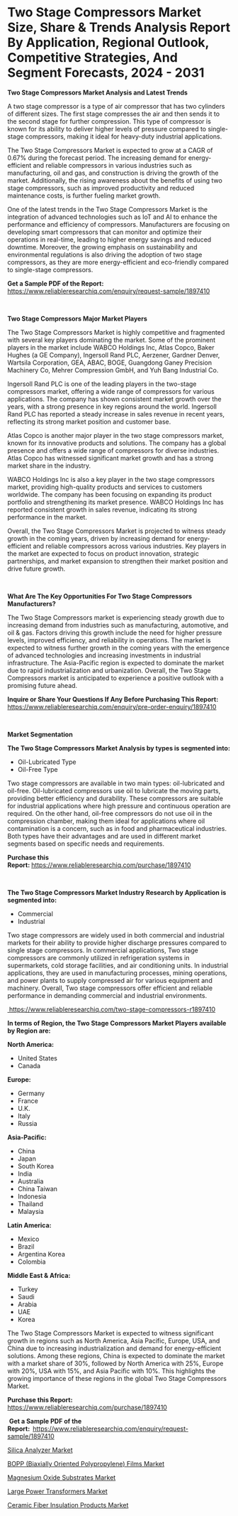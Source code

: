 <p><h1>Two Stage Compressors Market Size, Share & Trends Analysis Report By Application, Regional Outlook, Competitive Strategies, And Segment Forecasts, 2024 - 2031</h1></p><p><strong>Two Stage Compressors Market Analysis and Latest Trends</strong></p>
<p><p>A two stage compressor is a type of air compressor that has two cylinders of different sizes. The first stage compresses the air and then sends it to the second stage for further compression. This type of compressor is known for its ability to deliver higher levels of pressure compared to single-stage compressors, making it ideal for heavy-duty industrial applications.</p><p>The Two Stage Compressors Market is expected to grow at a CAGR of 0.67% during the forecast period. The increasing demand for energy-efficient and reliable compressors in various industries such as manufacturing, oil and gas, and construction is driving the growth of the market. Additionally, the rising awareness about the benefits of using two stage compressors, such as improved productivity and reduced maintenance costs, is further fueling market growth.</p><p>One of the latest trends in the Two Stage Compressors Market is the integration of advanced technologies such as IoT and AI to enhance the performance and efficiency of compressors. Manufacturers are focusing on developing smart compressors that can monitor and optimize their operations in real-time, leading to higher energy savings and reduced downtime. Moreover, the growing emphasis on sustainability and environmental regulations is also driving the adoption of two stage compressors, as they are more energy-efficient and eco-friendly compared to single-stage compressors.</p></p>
<p><strong>Get a Sample PDF of the Report:&nbsp;</strong> <a href="https://www.reliableresearchiq.com/enquiry/request-sample/1897410">https://www.reliableresearchiq.com/enquiry/request-sample/1897410</a></p>
<p>&nbsp;</p>
<p><strong>Two Stage Compressors Major Market Players</strong></p>
<p><p>The Two Stage Compressors Market is highly competitive and fragmented with several key players dominating the market. Some of the prominent players in the market include WABCO Holdings Inc, Atlas Copco, Baker Hughes (a GE Company), Ingersoll Rand PLC, Aerzener, Gardner Denver, Wartsila Corporation, GEA, ABAC, BOGE, Guangdong Ganey Precision Machinery Co, Mehrer Compression GmbH, and Yuh Bang Industrial Co.</p><p>Ingersoll Rand PLC is one of the leading players in the two-stage compressors market, offering a wide range of compressors for various applications. The company has shown consistent market growth over the years, with a strong presence in key regions around the world. Ingersoll Rand PLC has reported a steady increase in sales revenue in recent years, reflecting its strong market position and customer base.</p><p>Atlas Copco is another major player in the two stage compressors market, known for its innovative products and solutions. The company has a global presence and offers a wide range of compressors for diverse industries. Atlas Copco has witnessed significant market growth and has a strong market share in the industry.</p><p>WABCO Holdings Inc is also a key player in the two stage compressors market, providing high-quality products and services to customers worldwide. The company has been focusing on expanding its product portfolio and strengthening its market presence. WABCO Holdings Inc has reported consistent growth in sales revenue, indicating its strong performance in the market.</p><p>Overall, the Two Stage Compressors Market is projected to witness steady growth in the coming years, driven by increasing demand for energy-efficient and reliable compressors across various industries. Key players in the market are expected to focus on product innovation, strategic partnerships, and market expansion to strengthen their market position and drive future growth.</p></p>
<p>&nbsp;</p>
<p><strong>What Are The Key Opportunities For Two Stage Compressors Manufacturers?</strong></p>
<p><p>The Two Stage Compressors market is experiencing steady growth due to increasing demand from industries such as manufacturing, automotive, and oil & gas. Factors driving this growth include the need for higher pressure levels, improved efficiency, and reliability in operations. The market is expected to witness further growth in the coming years with the emergence of advanced technologies and increasing investments in industrial infrastructure. The Asia-Pacific region is expected to dominate the market due to rapid industrialization and urbanization. Overall, the Two Stage Compressors market is anticipated to experience a positive outlook with a promising future ahead.</p></p>
<p><strong>Inquire or Share Your Questions If Any Before Purchasing This Report:</strong> <a href="https://www.reliableresearchiq.com/enquiry/pre-order-enquiry/1897410">https://www.reliableresearchiq.com/enquiry/pre-order-enquiry/1897410</a></p>
<p>&nbsp;</p>
<p><strong>Market Segmentation</strong></p>
<p><strong>The Two Stage Compressors Market Analysis by types is segmented into:</strong></p>
<p><ul><li>Oil-Lubricated Type</li><li>Oil-Free Type</li></ul></p>
<p><p>Two stage compressors are available in two main types: oil-lubricated and oil-free. Oil-lubricated compressors use oil to lubricate the moving parts, providing better efficiency and durability. These compressors are suitable for industrial applications where high pressure and continuous operation are required. On the other hand, oil-free compressors do not use oil in the compression chamber, making them ideal for applications where oil contamination is a concern, such as in food and pharmaceutical industries. Both types have their advantages and are used in different market segments based on specific needs and requirements.</p></p>
<p><strong>Purchase this Report:&nbsp;</strong><a href="https://www.reliableresearchiq.com/purchase/1897410">https://www.reliableresearchiq.com/purchase/1897410</a></p>
<p>&nbsp;</p>
<p><strong>The Two Stage Compressors Market Industry Research by Application is segmented into:</strong></p>
<p><ul><li>Commercial</li><li>Industrial</li></ul></p>
<p><p>Two stage compressors are widely used in both commercial and industrial markets for their ability to provide higher discharge pressures compared to single stage compressors. In commercial applications, Two stage compressors are commonly utilized in refrigeration systems in supermarkets, cold storage facilities, and air conditioning units. In industrial applications, they are used in manufacturing processes, mining operations, and power plants to supply compressed air for various equipment and machinery. Overall, Two stage compressors offer efficient and reliable performance in demanding commercial and industrial environments.</p></p>
<p><a href="https://www.reliableresearchiq.com/two-stage-compressors-r1897410">&nbsp;https://www.reliableresearchiq.com/two-stage-compressors-r1897410</a></p>
<p><strong>In terms of Region, the Two Stage Compressors Market Players available by Region are:</strong></p>
<p>
    <p> <strong> North America: </strong>
        <ul>
            <li>United States</li>
            <li>Canada</li>
        </ul>
        </p> 
    <p> <strong> Europe: </strong>
        <ul>
            <li>Germany</li>
            <li>France</li>
            <li>U.K.</li>
            <li>Italy</li>
            <li>Russia</li>
        </ul>
        </p> 
    <p> <strong> Asia-Pacific: </strong>
        <ul>
            <li>China</li>
            <li>Japan</li>
            <li>South Korea</li>
            <li>India</li>
            <li>Australia</li>
            <li>China Taiwan</li>
            <li>Indonesia</li>
            <li>Thailand</li>
            <li>Malaysia</li>
        </ul>
        </p> 
    <p> <strong> Latin America: </strong>
        <ul>
            <li>Mexico</li>
            <li>Brazil</li>
            <li>Argentina Korea</li>
            <li>Colombia</li>
        </ul>
        </p> 
    <p> <strong> Middle East & Africa: </strong>
        <ul>
            <li>Turkey</li>
            <li>Saudi</li>
            <li>Arabia</li>
            <li>UAE</li>
            <li>Korea</li>
        </ul>
    </p>
    </p>
<p><p>The Two Stage Compressors Market is expected to witness significant growth in regions such as North America, Asia Pacific, Europe, USA, and China due to increasing industrialization and demand for energy-efficient solutions. Among these regions, China is expected to dominate the market with a market share of 30%, followed by North America with 25%, Europe with 20%, USA with 15%, and Asia Pacific with 10%. This highlights the growing importance of these regions in the global Two Stage Compressors Market.</p></p>
<p><strong>Purchase this Report: </strong><a href="https://www.reliableresearchiq.com/purchase/1897410">https://www.reliableresearchiq.com/purchase/1897410</a></p>
<p>&nbsp;<strong>Get a Sample PDF of the Report:&nbsp;&nbsp;</strong><a href="https://www.reliableresearchiq.com/enquiry/request-sample/1897410">https://www.reliableresearchiq.com/enquiry/request-sample/1897410</a></p>
<p><strong></strong></p>
<p><p><a href="https://github.com/gcimaudf65/Market-Research-Report-List-2/blob/main/silica-analyzer-market.md">Silica Analyzer Market</a></p><p><a href="https://medium.com/@jewelmohr25/global-bopp-biaxially-oriented-polypropylene-films-market-share-and-growth-opportunities-and-7a9420ffadc3">BOPP (Biaxially Oriented Polypropylene) Films Market</a></p><p><a href="https://medium.com/@charityrice1939/magnesium-oxide-substrates-market-emerging-trends-and-future-prospects-for-period-from-2024-to-2031-cd1b8c4d8b43">Magnesium Oxide Substrates Market</a></p><p><a href="https://github.com/sardarp081/Market-Research-Report-List-2/blob/main/large-power-transformers-market.md">Large Power Transformers Market</a></p><p><a href="https://medium.com/@tedbrakus/insights-into-the-ceramic-fiber-insulation-products-market-size-which-is-expanding-with-a-13-7-6b8dbdc81a18">Ceramic Fiber Insulation Products Market</a></p></p>